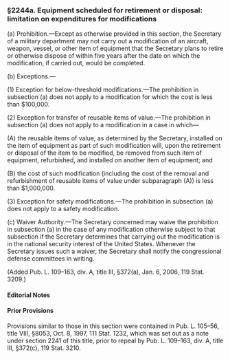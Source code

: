 ### §2244a. Equipment scheduled for retirement or disposal: limitation on expenditures for modifications ###

(a) Prohibition.—Except as otherwise provided in this section, the Secretary of a military department may not carry out a modification of an aircraft, weapon, vessel, or other item of equipment that the Secretary plans to retire or otherwise dispose of within five years after the date on which the modification, if carried out, would be completed.

(b) Exceptions.—

(1) Exception for below-threshold modifications.—The prohibition in subsection (a) does not apply to a modification for which the cost is less than $100,000.

(2) Exception for transfer of reusable items of value.—The prohibition in subsection (a) does not apply to a modification in a case in which—

(A) the reusable items of value, as determined by the Secretary, installed on the item of equipment as part of such modification will, upon the retirement or disposal of the item to be modified, be removed from such item of equipment, refurbished, and installed on another item of equipment; and

(B) the cost of such modification (including the cost of the removal and refurbishment of reusable items of value under subparagraph (A)) is less than $1,000,000.

(3) Exception for safety modifications.—The prohibition in subsection (a) does not apply to a safety modification.

(c) Waiver Authority.—The Secretary concerned may waive the prohibition in subsection (a) in the case of any modification otherwise subject to that subsection if the Secretary determines that carrying out the modification is in the national security interest of the United States. Whenever the Secretary issues such a waiver, the Secretary shall notify the congressional defense committees in writing.

(Added Pub. L. 109–163, div. A, title III, §372(a), Jan. 6, 2006, 119 Stat. 3209.)

#### **Editorial Notes** ####

#### Prior Provisions ####

Provisions similar to those in this section were contained in Pub. L. 105–56, title VIII, §8053, Oct. 8, 1997, 111 Stat. 1232, which was set out as a note under section 2241 of this title, prior to repeal by Pub. L. 109–163, div. A, title III, §372(c), 119 Stat. 3210.